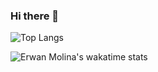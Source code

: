 ### Hi there 👋
![Top Langs](https://github-readme-stats-emolina7.vercel.app/api/top-langs/?username=emolina7&hide_progress=true&langs_count=8)


![Erwan Molina's wakatime stats](https://github-readme-stats-emolina7.vercel.app/api/wakatime?username=emolina7\&layout=compact)

